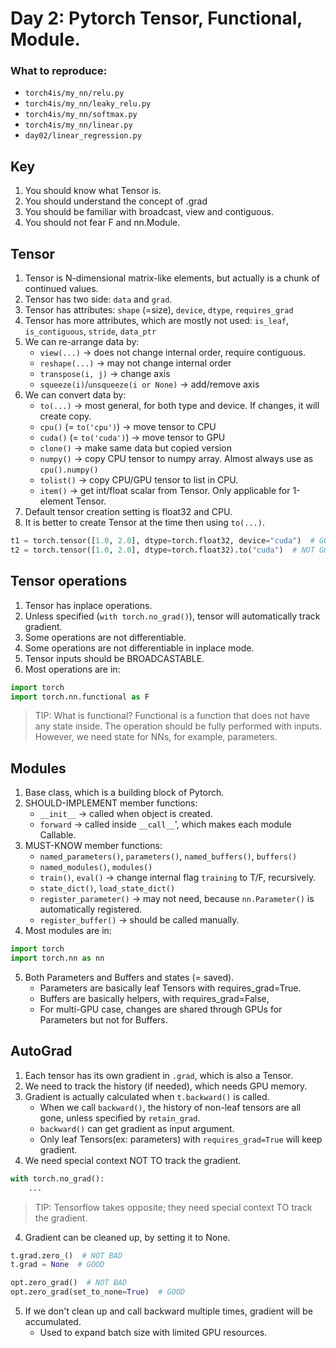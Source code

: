# Day 2: Pytorch Tensor, Functional, Module.

### What to reproduce:
* `torch4is/my_nn/relu.py`
* `torch4is/my_nn/leaky_relu.py`
* `torch4is/my_nn/softmax.py`
* `torch4is/my_nn/linear.py`
* `day02/linear_regression.py`

## Key

1. You should know what Tensor is.
2. You should understand the concept of .grad
3. You should be familiar with broadcast, view and contiguous.
4. You should not fear F and nn.Module.

## Tensor

1. Tensor is N-dimensional matrix-like elements, but actually is a chunk of continued values.
2. Tensor has two side: `data` and `grad`.
3. Tensor has attributes: `shape` (=size), `device`, `dtype`, `requires_grad`
4. Tensor has more attributes, which are mostly not used: `is_leaf`, `is_contiguous`, `stride`, `data_ptr`
5. We can re-arrange data by:
    * `view(...)` -> does not change internal order, require contiguous.
    * `reshape(...)` -> may not change internal order
    * `transpose(i, j)` -> change axis
    * `squeeze(i)`/`unsqueeze(i or None)` -> add/remove axis
6. We can convert data by:
    * `to(...)` -> most general, for both type and device. If changes, it will create copy.
    * `cpu()` (= `to('cpu')`) -> move tensor to CPU
    * `cuda()` (= `to('cuda')`) -> move tensor to GPU
    * `clone()` -> make same data but copied version
    * `numpy()` -> copy CPU tensor to numpy array. Almost always use as `cpu().numpy()`
    * `tolist()` -> copy CPU/GPU tensor to list in CPU.
    * `item()` -> get int/float scalar from Tensor. Only applicable for 1-element Tensor.
7. Default tensor creation setting is float32 and CPU.
8. It is better to create Tensor at the time then using `to(...)`.
```python
t1 = torch.tensor([1.0, 2.0], dtype=torch.float32, device="cuda")  # GOOD
t2 = torch.tensor([1.0, 2.0], dtype=torch.float32).to("cuda")  # NOT GOOD
```

## Tensor operations

1. Tensor has inplace operations.
2. Unless specified (`with torch.no_grad()`), tensor will automatically track gradient.
3. Some operations are not differentiable.
4. Some operations are not differentiable in inplace mode.
5. Tensor inputs should be BROADCASTABLE.
5. Most operations are in:
```python
import torch
import torch.nn.functional as F
```

> TIP: What is functional? Functional is a function that does not have any state inside. 
> The operation should be fully performed with inputs. However, we need state for NNs, for example, parameters. 

## Modules

1. Base class, which is a building block of Pytorch.
2. SHOULD-IMPLEMENT member functions: 
   * `__init__` -> called when object is created.
   * `forward` -> called inside `__call__`', which makes each module Callable.
3. MUST-KNOW member functions:
   * `named_parameters()`, `parameters()`, `named_buffers()`, `buffers()`
   * `named_modules()`, `modules()`
   * `train()`, `eval()` -> change internal flag `training` to T/F, recursively.
   * `state_dict()`, `load_state_dict()`
   * `register_parameter()` -> may not need, because `nn.Parameter()` is automatically registered.
   * `register_buffer()` -> should be called manually.
4. Most modules are in:
```python
import torch
import torch.nn as nn
```
5. Both Parameters and Buffers and states (= saved).
   * Parameters are basically leaf Tensors with requires_grad=True.
   * Buffers are basically helpers, with requires_grad=False,
   * For multi-GPU case, changes are shared through GPUs for Parameters but not for Buffers.

## AutoGrad

1. Each tensor has its own gradient in `.grad`, which is also a Tensor.
2. We need to track the history (if needed), which needs GPU memory.
3. Gradient is actually calculated when `t.backward()` is called.
   * When we call `backward()`, the history of non-leaf tensors are all gone, unless specified by `retain_grad`.
   * `backward()` can get gradient as input argument.
   * Only leaf Tensors(ex: parameters) with `requires_grad=True` will keep gradient. 
3. We need special context NOT TO track the gradient.
```python
with torch.no_grad():
    ...
```
> TIP: Tensorflow takes opposite; they need special context TO track the gradient.
4. Gradient can be cleaned up, by setting it to None.
```python
t.grad.zero_()  # NOT BAD
t.grad = None  # GOOD

opt.zero_grad()  # NOT BAD
opt.zero_grad(set_to_none=True)  # GOOD
```
5. If we don't clean up and call backward multiple times, gradient will be accumulated.
   * Used to expand batch size with limited GPU resources.

